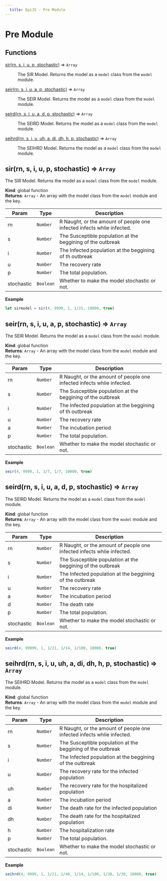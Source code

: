 ```yaml
---
  title: EpiJS - Pre Module
---
```


 # Pre Module

## Functions

<dl>
<dt><a href="#sir">sir(rn, s, i, u, p, stochastic)</a> ⇒ <code>Array</code></dt>
<dd><p>The SIR Model. Returns the model as a <code>model</code> class from the <code>model</code> module.</p>
</dd>
<dt><a href="#seir">seir(rn, s, i, u, a, p, stochastic)</a> ⇒ <code>Array</code></dt>
<dd><p>The SEIR Model. Returns the model as a <code>model</code> class from the <code>model</code> module.</p>
</dd>
<dt><a href="#seird">seird(rn, s, i, u, a, d, p, stochastic)</a> ⇒ <code>Array</code></dt>
<dd><p>The SEIRD Model. Returns the model as a <code>model</code> class from the <code>model</code> module.</p>
</dd>
<dt><a href="#seihrd">seihrd(rn, s, i, u, uh, a, di, dh, h, p, stochastic)</a> ⇒ <code>Array</code></dt>
<dd><p>The SEIHRD Model. Returns the model as a <code>model</code> class from the <code>model</code> module.</p>
</dd>
</dl>

<a name="sir"></a>

## sir(rn, s, i, u, p, stochastic) ⇒ <code>Array</code>
The SIR Model. Returns the model as a `model` class from the `model` module.

**Kind**: global function  
**Returns**: <code>Array</code> - An array with the model class from the `model` module and the key.  

| Param | Type | Description |
| --- | --- | --- |
| rn | <code>Number</code> | R Naught, or the amount of people one infected infects whlie infected. |
| s | <code>Number</code> | The Susceptible population at the beggining of the outbreak |
| i | <code>Number</code> | The Infected population at the beggining of th outbreak |
| u | <code>Number</code> | The recovery rate |
| p | <code>Number</code> | The total population. |
| stochastic | <code>Boolean</code> | Whether to make the model stochastic or not. |

**Example**  
```js
let sirmodel = sir(4, 9999, 1, 1/21, 10000, true)
```
<a name="seir"></a>

## seir(rn, s, i, u, a, p, stochastic) ⇒ <code>Array</code>
The SEIR Model. Returns the model as a `model` class from the `model` module.

**Kind**: global function  
**Returns**: <code>Array</code> - An array with the model class from the `model` module and the key.  

| Param | Type | Description |
| --- | --- | --- |
| rn | <code>Number</code> | R Naught, or the amount of people one infected infects whlie infected. |
| s | <code>Number</code> | The Susceptible population at the beggining of the outbreak |
| i | <code>Number</code> | The Infected population at the beggining of th outbreak |
| u | <code>Number</code> | The recovery rate |
| a | <code>Number</code> | The incubation period |
| p | <code>Number</code> | The total population. |
| stochastic | <code>Boolean</code> | Whether to make the model stochastic or not. |

**Example**  
```js
seir(4, 9999, 1, 1/7, 1/7, 10000, true)
```
<a name="seird"></a>

## seird(rn, s, i, u, a, d, p, stochastic) ⇒ <code>Array</code>
The SEIRD Model. Returns the model as a `model` class from the `model` module.

**Kind**: global function  
**Returns**: <code>Array</code> - An array with the model class from the `model` module and the key.  

| Param | Type | Description |
| --- | --- | --- |
| rn | <code>Number</code> | R Naught, or the amount of people one infected infects whlie infected. |
| s | <code>Number</code> | The Susceptible population at the beggining of the outbreak |
| i | <code>Number</code> | The Infected population at the beggining of the outbreak |
| u | <code>Number</code> | The recovery rate |
| a | <code>Number</code> | The incubation period |
| d | <code>Number</code> | The death rate |
| p | <code>Number</code> | The total population. |
| stochastic | <code>Boolean</code> | Whether to make the model stochastic or not. |

**Example**  
```js
seird(4, 99999, 1, 1/21, 1/14, 1/100, 10000, true)
```
<a name="seihrd"></a>

## seihrd(rn, s, i, u, uh, a, di, dh, h, p, stochastic) ⇒ <code>Array</code>
The SEIHRD Model. Returns the model as a `model` class from the `model` module.

**Kind**: global function  
**Returns**: <code>Array</code> - An array with the model class from the `model` module and the key.  

| Param | Type | Description |
| --- | --- | --- |
| rn | <code>Number</code> | R Naught, or the amount of people one infected infects whlie infected. |
| s | <code>Number</code> | The Susceptible population at the beggining of the outbreak |
| i | <code>Number</code> | The Infected population at the beggining of the outbreak |
| u | <code>Number</code> | The recovery rate for the infected population |
| uh | <code>Number</code> | The recovery rate for the hospitalized population |
| a | <code>Number</code> | The incubation period |
| di | <code>Number</code> | The death rate for the infected population |
| dh | <code>Number</code> | The death rate for the hospitalized population |
| h | <code>Number</code> | The hospitalization rate |
| p | <code>Number</code> | The total population. |
| stochastic | <code>Boolean</code> | Whether to make the model stochastic or not. |

**Example**  
```js
seihrd(4, 9999, 1, 1/21, 1/40, 1/14, 1/100, 1/20, 1/30, 10000, true)
```
